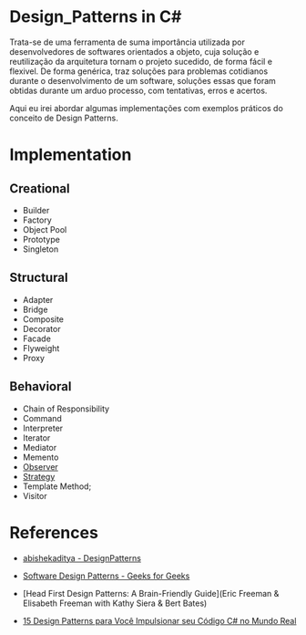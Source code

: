 # Design_Patterns in C#
Trata-se de uma ferramenta de suma importância utilizada por desenvolvedores de softwares orientados a objeto, cuja solução e reutilização da arquitetura tornam o projeto sucedido, de forma fácil e flexivel.
De forma genérica, traz soluções para problemas cotidianos durante o desenvolvimento de um software, soluções essas que foram obtidas durante um arduo processo, com tentativas, erros e acertos.


Aqui eu irei abordar algumas implementações com exemplos práticos do conceito de Design Patterns.


# Implementation

## Creational
* Builder
* Factory
* Object Pool
* Prototype
* Singleton

## Structural
* Adapter
* Bridge
* Composite
* Decorator
* Facade
* Flyweight
* Proxy

## Behavioral
* Chain of Responsibility
* Command
* Interpreter
* Iterator
* Mediator
* Memento
* [Observer](/ObserverPaterns)
* [Strategy](/StrategyPatterns)
* Template Method;
* Visitor

# References
* [abishekaditya - DesignPatterns](https://github.com/abishekaditya/DesignPatterns)

* [Software Design Patterns - Geeks for Geeks](https://www.geeksforgeeks.org/software-design-patterns/)

* [Head First Design Patterns: A Brain-Friendly Guide](Eric Freeman & Elisabeth Freeman with Kathy Siera & Bert Bates)
* [15 Design Patterns para Você Impulsionar seu Código C# no Mundo Real](https://www.fabiosilvalima.net/design-patterns-no-mundo-real/)
